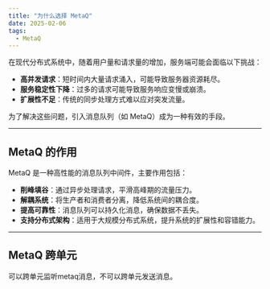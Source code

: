 ```yaml
---
title: "为什么选择 MetaQ"
date: 2025-02-06
tags:
  - MetaQ
---
```


在现代分布式系统中，随着用户量和请求量的增加，服务端可能会面临以下挑战：
- **高并发请求**：短时间内大量请求涌入，可能导致服务器资源耗尽。
- **服务稳定性下降**：过多的请求可能导致服务响应变慢或崩溃。
- **扩展性不足**：传统的同步处理方式难以应对突发流量。

为了解决这些问题，引入消息队列（如 MetaQ）成为一种有效的手段。

---

## MetaQ 的作用

MetaQ 是一种高性能的消息队列中间件，主要作用包括：
- **削峰填谷**：通过异步处理请求，平滑高峰期的流量压力。
- **解耦系统**：将生产者和消费者分离，降低系统间的耦合度。
- **提高可靠性**：消息队列可以持久化消息，确保数据不丢失。
- **支持分布式架构**：适用于大规模分布式系统，提升系统的扩展性和容错能力。

---

## MetaQ 跨单元

可以跨单元监听metaq消息，不可以跨单元发送消息。
